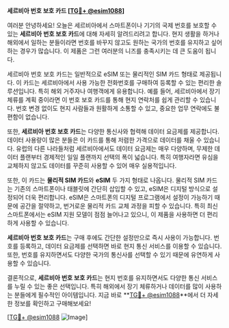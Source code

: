 **세르비아 번호 보호 카드 [[TG💪+ @esim1088](https://t.me/s/esim1088)]**

여러분 안녕하세요! 오늘은 세르비아에서 스마트폰이나 기기의 국제 번호를 보호할 수 있는 **세르비아 번호 보호 카드**에 대해 자세히 알려드리려고 합니다. 현지 생활을 하거나 해외에서 일하는 분들이라면 번호를 바꾸지 않고도 원하는 국가의 번호를 유지하고 싶어하는 경우가 많습니다. 이 제품은 그런 여러분의 니즈를 충족시키는 데 큰 도움이 됩니다.

세르비아 번호 보호 카드는 일반적으로 eSIM 또는 물리적인 SIM 카드 형태로 제공됩니다. 이 카드는 세르비아에서 사용 가능한 전화번호를 구매하여 등록할 수 있는 편리한 솔루션입니다. 특히 해외 거주자나 여행객에게 유용합니다. 예를 들어, 세르비아에서 장기 체류를 계획 중이라면 이 번호 보호 카드를 통해 현지 연락처를 쉽게 관리할 수 있습니다. 번호 변경 없이도 현지 사람들과 원활하게 소통할 수 있고, 중요한 업무 연락에도 불편함이 없습니다.

또한, **세르비아 번호 보호 카드**는 다양한 통신사와 협력해 데이터 요금제를 제공합니다. 데이터 사용량이 많은 분들은 이 카드를 통해 저렴한 가격으로 데이터를 채울 수 있습니다. 유럽의 다른 나라들처럼 세르비아에서도 데이터 요금제는 매우 다양하며, 무제한 데이터 플랜부터 경제적인 일일 플랜까지 선택의 폭이 넓습니다. 특히 여행자라면 유심을 교체하지 않고도 데이터를 꾸준히 사용할 수 있어 매우 실용적입니다.

또한, 이 카드는 **물리적 SIM 카드**와 **eSIM** 두 가지 형태로 나옵니다. 물리적 SIM 카드는 기존의 스마트폰이나 태블릿에 간단히 삽입할 수 있고, eSIM은 디지털 방식으로 설정되어 더욱 편리합니다. eSIM은 스마트폰의 디지털 프로그램에서 설정이 가능하기 때문에 공간을 절약하고, 번거로운 물리적 카드 교체 과정을 피할 수 있습니다. 특히 최신 스마트폰에서는 eSIM 지원 모델이 점점 늘어나고 있으니, 이 제품을 사용하면 더 편리하게 사용할 수 있습니다.

**세르비아 번호 보호 카드**는 구매 후에도 간단한 설정만으로 즉시 사용이 가능합니다. 번호를 등록하고, 데이터 요금제를 선택하면 바로 현지 통신 서비스를 이용할 수 있습니다. 또한, 번호를 유지하면서도 다양한 국가의 통신사를 선택할 수 있기 때문에 유연하게 사용할 수 있습니다.

결론적으로, **세르비아 번호 보호 카드**는 현지 번호를 유지하면서도 다양한 통신 서비스를 누릴 수 있는 좋은 선택입니다. 특히 해외에서 장기 체류하거나 데이터를 많이 사용하는 분들에게 필수적인 아이템입니다. 지금 바로 **[TG💪+ @esim1088](https://t.me/s/esim1088)**에서 더 자세한 정보를 확인하고 구매해보세요!

[[TG💪+ @esim1088](https://t.me/s/esim1088) ![Image](https://i.postimg.cc/Y0z9fWf4/image.png)]
